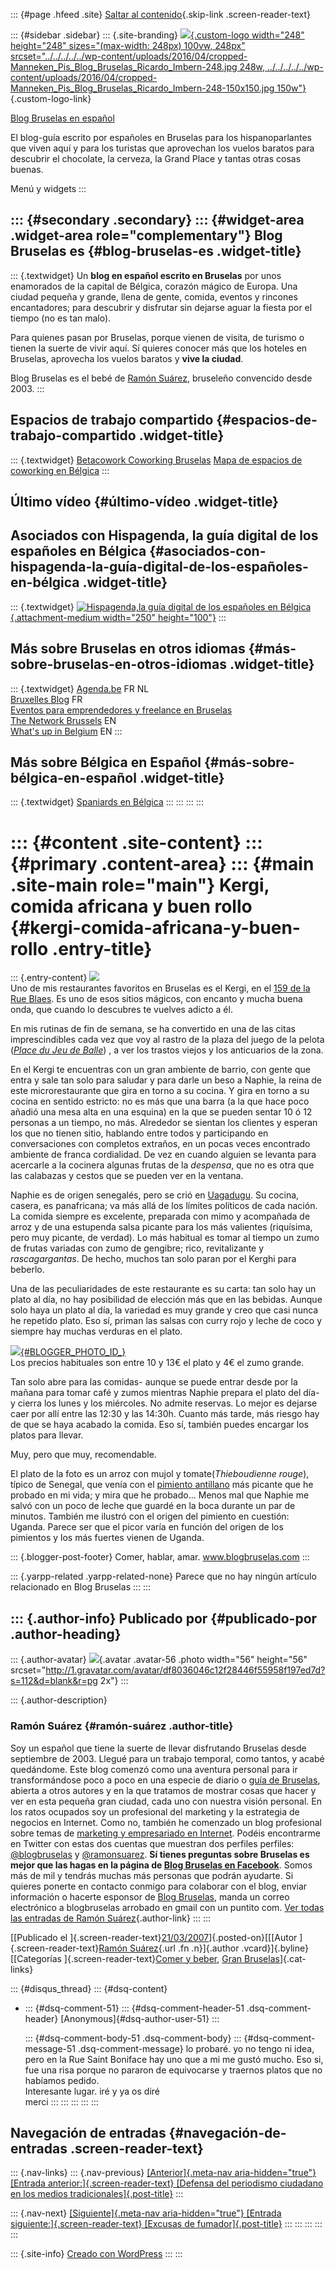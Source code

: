 ::: {#page .hfeed .site}
[Saltar al contenido](../../../../../index.html?p=65#content){.skip-link
.screen-reader-text}

::: {#sidebar .sidebar}
::: {.site-branding}
[![](../../../../../wp-content/uploads/2016/04/cropped-Manneken_Pis_Blog_Bruselas_Ricardo_Imbern-248.jpg){.custom-logo
width="248" height="248" sizes="(max-width: 248px) 100vw, 248px"
srcset="../../../../../wp-content/uploads/2016/04/cropped-Manneken_Pis_Blog_Bruselas_Ricardo_Imbern-248.jpg 248w, ../../../../../wp-content/uploads/2016/04/cropped-Manneken_Pis_Blog_Bruselas_Ricardo_Imbern-248-150x150.jpg 150w"}](../../../../../index.html){.custom-logo-link}

[Blog Bruselas en español](../../../../../index.html)

El blog-guía escrito por españoles en Bruselas para los hispanoparlantes
que viven aquí y para los turistas que aprovechan los vuelos baratos
para descubrir el chocolate, la cerveza, la Grand Place y tantas otras
cosas buenas.

Menú y widgets
:::

::: {#secondary .secondary}
::: {#widget-area .widget-area role="complementary"}
Blog Bruselas es {#blog-bruselas-es .widget-title}
----------------

::: {.textwidget}
Un **blog en español escrito en Bruselas** por unos enamorados de la
capital de Bélgica, corazón mágico de Europa. Una ciudad pequeña y
grande, llena de gente, comida, eventos y rincones encantadores; para
descubrir y disfrutar sin dejarse aguar la fiesta por el tiempo (no es
tan malo).

Para quienes pasan por Bruselas, porque vienen de visita, de turismo o
tienen la suerte de vivir aquí. Sí quieres conocer más que los hoteles
en Bruselas, aprovecha los vuelos baratos y **vive la ciudad**.

Blog Bruselas es el bebé de [Ramón Suárez](http://www.ramonsuarez.com),
bruseleño convencido desde 2003.
:::

Espacios de trabajo compartido {#espacios-de-trabajo-compartido .widget-title}
------------------------------

::: {.textwidget}
[Betacowork Coworking Bruselas](http://www.betacowork.com) [Mapa de
espacios de coworking en Bélgica](http://coworkingbelgium.com)
:::

Último vídeo {#último-vídeo .widget-title}
------------

Asociados con Hispagenda, la guía digital de los españoles en Bélgica {#asociados-con-hispagenda-la-guía-digital-de-los-españoles-en-bélgica .widget-title}
---------------------------------------------------------------------

::: {.textwidget}
[![Hispagenda,la guía digital de los españoles en
Bélgica](../../../../../wp-content/uploads/2010/04/Hispagenda-250px.gif "Hispagenda, la guía digital de los españoles en Bélgica"){.attachment-medium
width="250" height="100"}](http://www.hispagenda.com)
:::

Más sobre Bruselas en otros idiomas {#más-sobre-bruselas-en-otros-idiomas .widget-title}
-----------------------------------

::: {.textwidget}
[Agenda.be](http://www.agenda.be) FR NL\
[Bruxelles Blog](http://www.bxlblog.be/) FR\
[Eventos para emprendedores y freelance en
Bruselas](http://www.betacowork.com/events/)\
[The Network
Brussels](http://groups.yahoo.com/group/TheNetworkBrussels/) EN\
[What\'s up in Belgium](http://www.whatsupin.be/) EN
:::

Más sobre Bélgica en Español {#más-sobre-bélgica-en-español .widget-title}
----------------------------

::: {.textwidget}
[Spaniards en Bélgica](http://www.spaniards.es/paises/belgica)
:::
:::
:::
:::

::: {#content .site-content}
::: {#primary .content-area}
::: {#main .site-main role="main"}
Kergi, comida africana y buen rollo {#kergi-comida-africana-y-buen-rollo .entry-title}
===================================

::: {.entry-content}
[![](http://1.bp.blogspot.com/_m9ESRqvSnjc/Rf8TnpApkVI/AAAAAAAAAB0/6Fmyi0qIEjo/s320/Kergi+(1).JPG)](http://1.bp.blogspot.com/_m9ESRqvSnjc/Rf8TnpApkVI/AAAAAAAAAB0/6Fmyi0qIEjo/s320/Kergi+(1).JPG)\
Uno de mis restaurantes favoritos en Bruselas es el Kergi, en el [159 de
la Rue
Blaes](http://maps.google.com/maps?f=q&hl=en&q=159+rue+blaes+brussels&sll=50.844924,4.352675&sspn=0.006937,0.014462&layer=&amp;amp;amp;ie=UTF8&z=17&ll=50.837323,4.346949&spn=0.003469,0.01075&amp;amp;amp;t=h&om=1&iwloc=addr).
Es uno de esos sitios mágicos, con encanto y mucha buena onda, que
cuando lo descubres te vuelves adicto a él.

En mis rutinas de fin de semana, se ha convertido en una de las citas
imprescindibles cada vez que voy al rastro de la plaza del juego de la
pelota (*[Place du Jeu de
Balle](http://maps.google.com/maps?f=q&hl=en&q=place+jeu+de+balle+bruxelles&sll=50.844924,4.352675&sspn=0.006937,0.014462&layer=&amp;amp;amp;ie=UTF8&z=18&ll=50.837055,4.345677&spn=0.001735,0.005375&amp;amp;amp;t=h&om=1&iwloc=addr)*)
, a ver los trastos viejos y los anticuarios de la zona.

En el Kergi te encuentras con un gran ambiente de barrio, con gente que
entra y sale tan solo para saludar y para darle un beso a Naphie, la
reina de este microrestaurante que gira en torno a su cocina. Y gira en
torno a su cocina en sentido estricto: no es más que una barra (a la que
hace poco añadió una mesa alta en una esquina) en la que se pueden
sentar 10 ó 12 personas a un tiempo, no más. Alrededor se sientan los
clientes y esperan los que no tienen sitio, hablando entre todos y
participando en conversaciones con completos extraños, en un pocas veces
encontrado ambiente de franca cordialidad. De vez en cuando alguien se
levanta para acercarle a la cocinera algunas frutas de la *despensa*,
que no es otra que las calabazas y cestos que se pueden ver en la
ventana.

Naphie es de origen senegalés, pero se crió en
[Uagadugu](http://es.wikipedia.org/wiki/Uagadugu). Su cocina, casera, es
panafricana; va más allá de los límites políticos de cada nación. La
comida siempre es excelente, preparada con mimo y acompañada de arroz y
de una estupenda salsa picante para los más valientes (riquísima, pero
muy picante, de verdad). Lo más habitual es tomar al tiempo un zumo de
frutas variadas con zumo de gengibre; rico, revitalizante y
*rascagargantas*. De hecho, muchos tan solo paran por el Kerghi para
beberlo.

Una de las peculiaridades de este restaurante es su carta: tan solo hay
un plato al día, no hay posibilidad de elección más que en las bebidas.
Aunque solo haya un plato al día, la variedad es muy grande y creo que
casi nunca he repetido plato. Eso sí, priman las salsas con curry rojo y
leche de coco y siempre hay muchas verduras en el plato.

[![](http://2.bp.blogspot.com/_m9ESRqvSnjc/Rf8Tn5ApkWI/AAAAAAAAAB8/eIOLaIaVAo8/s320/Kergi+(2).JPG){#BLOGGER_PHOTO_ID_}](http://2.bp.blogspot.com/_m9ESRqvSnjc/Rf8Tn5ApkWI/AAAAAAAAAB8/eIOLaIaVAo8/s1600-h/Kergi+(2).JPG)\
Los precios habituales son entre 10 y 13€ el plato y 4€ el zumo grande.

Tan solo abre para las comidas- aunque se puede entrar desde por la
mañana para tomar café y zumos mientras Naphie prepara el plato del día-
y cierra los lunes y los miércoles. No admite reservas. Lo mejor es
dejarse caer por allí entre las 12:30 y las 14:30h. Cuanto más tarde,
más riesgo hay de que se haya acabado la comida. Eso sí, también puedes
encargar los platos para llevar.

Muy, pero que muy, recomendable.

El plato de la foto es un arroz con mujol y tomate(*Thieboudienne
rouge*), típico de Senegal, que venía con el [pimiento
antillano](http://www.gimechamp.com/prod_catalogo.asp?id_producto=199)
más picante que he probado en mi vida; y mira que he probado... Menos
mal que Naphie me salvó con un poco de leche que guardé en la boca
durante un par de minutos. También me ilustró con el origen del pimiento
en cuestión: Uganda. Parece ser que el picor varía en función del origen
de los pimientos y los más fuertes vienen de Uganda.

::: {.blogger-post-footer}
Comer, hablar, amar. www.blogbruselas.com
:::

::: {.yarpp-related .yarpp-related-none}
Parece que no hay ningún artículo relacionado en Blog Bruselas
:::
:::

::: {.author-info}
Publicado por {#publicado-por .author-heading}
-------------

::: {.author-avatar}
![](http://1.gravatar.com/avatar/df8036046c12f28446f55958f197ed7d?s=56&d=blank&r=pg){.avatar
.avatar-56 .photo width="56" height="56"
srcset="http://1.gravatar.com/avatar/df8036046c12f28446f55958f197ed7d?s=112&d=blank&r=pg 2x"}
:::

::: {.author-description}
### Ramón Suárez {#ramón-suárez .author-title}

Soy un español que tiene la suerte de llevar disfrutando Bruselas desde
septiembre de 2003. Llegué para un trabajo temporal, como tantos, y
acabé quedándome. Este blog comenzó como una aventura personal para ir
transformándose poco a poco en una especie de diario o [guía de
Bruselas](../../../../../index.html), abierta a otros autores y en la
que tratamos de mostrar cosas que hacer y ver en esta pequeña gran
ciudad, cada uno con nuestra visión personal. En los ratos ocupados soy
un profesional del marketing y la estrategia de negocios en Internet.
Como no, también he comenzado un blog profesional sobre temas de
[marketing y empresariado en Internet](http://ramonsuarez.com). Podéis
encontrarme en Twitter con estas dos cuentas que muestran dos perfiles
perfiles: [\@blogbruselas](http://twitter.com/blogbruselas) y
[\@ramonsuarez](http://twitter.com/ramonsuarez). **Sí tienes preguntas
sobre Bruselas es mejor que las hagas en la página de [Blog Bruselas en
Facebook](http://www.facebook.com/blogbruselas)**. Somos más de mil y
tendrás muchas más personas que podrán ayudarte. Si quieres ponerte en
contacto conmigo para colaborar con el blog, enviar información o
hacerte esponsor de [Blog Bruselas](../../../../../index.html), manda un
correo electrónico a blogbruselas arrobado en gmail con un puntito com.
[Ver todas las entradas de Ramón
Suárez](../../../../2010/04/30/index.html?author=2){.author-link}
:::
:::

[[Publicado el
]{.screen-reader-text}[21/03/2007](../../../../../index.html?p=65)]{.posted-on}[[[Autor
]{.screen-reader-text}[Ramón
Suárez](../../../../2010/04/30/index.html?author=2){.url .fn
.n}]{.author .vcard}]{.byline}[[Categorías ]{.screen-reader-text}[Comer
y beber](../../../../category/comer-y-beber/index.html), [Gran
Bruselas](../../../../category/gran-bruselas/index.html)]{.cat-links}

::: {#disqus_thread}
::: {#dsq-content}
-   ::: {#dsq-comment-51}
    ::: {#dsq-comment-header-51 .dsq-comment-header}
    [Anonymous]{#dsq-author-user-51}
    :::

    ::: {#dsq-comment-body-51 .dsq-comment-body}
    ::: {#dsq-comment-message-51 .dsq-comment-message}
    lo probaré. yo no tengo ni idea, pero en la Rue Saint Boniface hay
    uno que a mi me gustó mucho. Eso si, fue una risa porque no pararon
    de equivocarse y traernos platos que no habíamos pedido.\
    Interesante lugar. iré y ya os diré\
    merci
    :::
    :::
    :::
:::
:::

Navegación de entradas {#navegación-de-entradas .screen-reader-text}
----------------------

::: {.nav-links}
::: {.nav-previous}
[[Anterior]{.meta-nav aria-hidden="true"} [Entrada
anterior:]{.screen-reader-text} [Defensa del periodismo ciudadano en los
medios tradicionales]{.post-title}](../../../../../index.html?p=64)
:::

::: {.nav-next}
[[Siguiente]{.meta-nav aria-hidden="true"} [Entrada
siguiente:]{.screen-reader-text} [Excusas de
fumador]{.post-title}](../../../../../index.html?p=66)
:::
:::
:::
:::
:::

::: {.site-info}
[Creado con WordPress](https://es.wordpress.org/)
:::
:::
